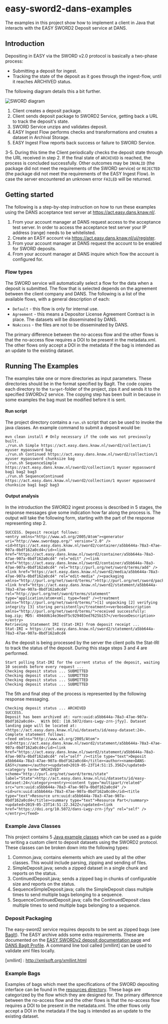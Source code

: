 easy-sword2-dans-examples
=========================

The examples in this project show how to implement a client in Java that interacts with the EASY SWORD2 Deposit service at DANS. 

Introduction
--------------------

Depositing in EASY via the SWORD v2.0 protocol is basically a two-phase process:

* Submitting a deposit for ingest.
* Tracking the state of the deposit as it goes through the ingest-flow, until it reaches ARCHIVED status.

The following diagram details this a bit further.

![SWORD diagram](https://easy.dans.knaw.nl/doc/img/sword2.png)

1. Client creates a deposit package.
2. Client sends deposit package to SWORD2 Service, getting back a URL to track the deposit's state.
3. SWORD Service unzips and validates deposit.
4. EASY Ingest Flow performs checks and transformations and creates a dataset in Archival Storage.
5. EASY Ingest Flow reports back success or failure to SWORD Service.

3-5. During this time the Client periodically checks the deposit state through the URL received in step 2.
If the final state of `ARCHIVED` is reached, the process is concluded successfully. Other outcomes may be `INVALID` (the package did not meet the requirements of the SWORD service) or `REJECTED` (the package did not meet the requirements of the EASY Ingest Flow). In case the server encountered an unknown error `FAILED` will be returned.



Getting started
-------------------------------------

The following is a step-by-step instruction on how to run these examples using the DANS
acceptance test server at https://act.easy.dans.knaw.nl/. 

1. From your account manager at DANS request access to the acceptance test server. In order to access the acceptance test server your IP address (range) needs to be whitelisted.
2. Create an EASY account via https://act.easy.dans.knaw.nl/ui/register.
3. From your account manager at DANS request the account to be enabled for SWORD deposits.
4. From your account manager at DANS inquire which flow the account is configured for.


### Flow types

The SWORD service will automatically select a flow for the data when a deposit is submitted. The flow that is selected depends on the agreement between the client company and DANS. The following is a list of the available flows, with a general description of each:

* `Default` - this flow is only for internal use.
* `Agreement` - this means a Depositor License Agreement Contract is in place. The datasets will be disseminated by DANS.
* `NoAccess` - the files are not to be disseminated by DANS. 

The primary difference between the no-access flow and the other flows is that the no-access flow requires a DOI to be present in the metadata.xml.
The other flows only accept a DOI in the metadata if the bag is intended as an update to the existing dataset.


Running The Examples
--------------------


The examples take one or more directories as input parameters. These directories should be in the format specified by BagIt. The code copies each directory to the `target`-folder of the project, zips it and sends it to the specified SWORDv2 service. The copying step has been built in because in some examples the bag must be modified before it is sent.


#### Run script

The project directory contains a `run.sh` script that can be used to invoke the java classes. An example command to submit a deposit would be: 

	mvn clean install # Only necessary if the code was not previously built.
	./run.sh Simple https://act.easy.dans.knaw.nl/sword2/collection/1 myuser mypassword bag
	./run.sh Continued https://act.easy.dans.knaw.nl/sword2/collection/1 myuser mypassword chunksize bag
	./run.sh SequenceSimple https://act.easy.dans.knaw.nl/sword2/collection/1 myuser mypassword bag1 bag2 bag3
	./run.sh SequenceContinued https://act.easy.dans.knaw.nl/sword2/collection/1 myuser mypassword chunksize bag1 bag2 bag3

#### Output analysis

In the introduction the SWORD2 ingest process is described in 5 stages, the response messages give some indication how far along the process is. The output will take the following form, starting with the part of the response representing step 2.

	SUCCESS. Deposit receipt follows:
	<entry xmlns="http://www.w3.org/2005/Atom"><generator uri="http://www.swordapp.org/" version="2.0" /><id>https://act.easy.dans.knaw.nl/sword2/container/a5bb644a-78a3-47ae-907a-0bdf162a0cd4</id><link href="https://act.easy.dans.knaw.nl/sword2/container/a5bb644a-78a3-47ae-907a-0bdf162a0cd4" rel="edit" /><link href="https://act.easy.dans.knaw.nl/sword2/container/a5bb644a-78a3-47ae-907a-0bdf162a0cd4" rel="http://purl.org/net/sword/terms/add" /><link href="https://act.easy.dans.knaw.nl/sword2/media/a5bb644a-78a3-47ae-907a-0bdf162a0cd4" rel="edit-media" /><packaging xmlns="http://purl.org/net/sword/terms/">http://purl.org/net/sword/package/BagIt</packaging><link href="https://act.easy.dans.knaw.nl/sword2/statement/a5bb644a-78a3-47ae-907a-0bdf162a0cd4" rel="http://purl.org/net/sword/terms/statement" type="application/atom+xml; type=feed" /><treatment xmlns="http://purl.org/net/sword/terms/">[1] unpacking [2] verifying integrity [3] storing persistently</treatment><verboseDescription xmlns="http://purl.org/net/sword/terms/">received successfully: bag.zip; MD5: 494dd614e36edf5c929403ed7625b157</verboseDescription></entry>
	Retrieving Statement IRI (Stat-IRI) from deposit receipt ...
	Stat-IRI = https://act.easy.dans.knaw.nl/sword2/statement/a5bb644a-78a3-47ae-907a-0bdf162a0cd4

As the deposit is being processed by the server the client polls the Stat-IRI to track the status of the deposit. During this stage steps 3 and 4 are performed. 
	
	Start polling Stat-IRI for the current status of the deposit, waiting 10 seconds before every request ...
	Checking deposit status ... SUBMITTED
	Checking deposit status ... SUBMITTED
	Checking deposit status ... SUBMITTED
	Checking deposit status ... SUBMITTED

The 5th and final step of the process is represented by the following response messaging.

	Checking deposit status ... ARCHIVED
	SUCCESS.
	Deposit has been archived at: <urn:uuid:a5bb644a-78a3-47ae-907a-0bdf162a0cd4>.  With DOI: [10.5072/dans-Lwgy-zrn-jfyy]. Dataset landing page will be located at: <https://act.easy.dans.knaw.nl/ui/datasets/id/easy-dataset:24>.
	Complete statement follows:
	<feed xmlns="http://www.w3.org/2005/Atom"><id>https://act.easy.dans.knaw.nl/sword2/statement/a5bb644a-78a3-47ae-907a-0bdf162a0cd4</id><link href="https://act.easy.dans.knaw.nl/sword2/statement/a5bb644a-78a3-47ae-907a-0bdf162a0cd4" rel="self" /><title type="text">Deposit a5bb644a-78a3-47ae-907a-0bdf162a0cd4</title><author><name>DANS-EASY</name></author><updated>2019-05-23T14:51:15.356Z</updated><category term="ARCHIVED" scheme="http://purl.org/net/sword/terms/state" label="State">http://act.easy.dans.knaw.nl/ui/datasets/id/easy-dataset:24</category><entry><content type="multipart/related" src="urn:uuid:a5bb644a-78a3-47ae-907a-0bdf162a0cd4" /><id>urn:uuid:a5bb644a-78a3-47ae-907a-0bdf162a0cd4</id><title type="text">Resource urn:uuid:a5bb644a-78a3-47ae-907a-0bdf162a0cd4</title><summary type="text">Resource Part</summary><updated>2019-05-23T14:51:22.342Z</updated><link href="https://doi.org/10.5072/dans-Lwgy-zrn-jfyy" rel="self" /></entry></feed>

### Example Java Classes

This project contains 5 [Java example classes] which can be used as a guide to writing a custom client to deposit datasets using the SWORD2 protocol. 
These classes can be broken down into the following types: 

1. Common.java; contains elements which are used by all the other classes. This would include parsing, zipping and sending of files. 
2. SimpleDeposit.java; sends a zipped dataset in a single chunk and reports on the status.   
3. ContinuedDeposit.java; sends a zipped bag in chunks of configurable size and reports on the status.
4. SequenceSimpleDeposit.java; calls the SimpleDeposit class multiple times to send multiple bags belonging to a sequence. 
5. SequenceContinuedDeposit.java; calls the ContinuedDeposit class multiple times to send multiple bags belonging to a sequence. 

[Java Example classes]: https://github.com/DANS-KNAW/easy-sword2-dans-examples/tree/master/src/main/java/nl/knaw/dans/easy/sword2examples

	
### Deposit Packaging

The easy-sword2 service requires deposits to be sent as zipped bags (see [BagIt]).
The EASY archive adds some extra requirements.
These are documented on the [EASY SWORDv2 deposit documentation page] and [DANS BagIt Profile].
A command line tool called [xmllint] can be used to validate xml files locally.
  
[EASY SWORDv2 deposit documentation page]: https://easy.dans.knaw.nl/doc/sword2.html
[BagIt]: https://datatracker.ietf.org/doc/draft-kunze-bagit
[DANS BagIt Profile]: https://github.com/DANS-KNAW/dans-bagit-profile/blob/master/versions/0.0.0.md
[xmllint] : http://xmlsoft.org/xmllint.html

### Example Bags

Examples of bags which meet the specifications of the SWORD depositing interface can be found in the [resources directory]. These bags are categorized by the flow which they are designed for.
The primary difference between the no-access flow and the other flows is that the no-access flow requires a DOI to be present in the metadata.xml.
The other flows only accept a DOI in the metadata if the bag is intended as an update to the existing dataset.

[resources directory]: https://github.com/DANS-KNAW/easy-sword2-dans-examples/tree/master/src/main/resources